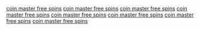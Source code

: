 <a href='https://oercommons.s3.amazonaws.com/media/editor/461317/WLuIPZ.html'>coin master free spins</a>
<a href='https://oercommons.s3.amazonaws.com/media/editor/461317/LKMqKg.html'>coin master free spins</a>
<a href='https://oercommons.s3.amazonaws.com/media/editor/461317/lhEAw9.html'>coin master free spins</a>
<a href='https://oercommons.s3.amazonaws.com/media/editor/461317/Jm1EM8.html'>coin master free spins</a>
<a href='https://oercommons.s3.amazonaws.com/media/editor/461317/WLuIPZ.html?top'>coin master free spins</a>
<a href='https://oercommons.s3.amazonaws.com/media/editor/461317/LKMqKg.html?top'>coin master free spins</a>
<a href='https://oercommons.s3.amazonaws.com/media/editor/461317/lhEAw9.html?top'>coin master free spins</a>
<a href='https://oercommons.s3.amazonaws.com/media/editor/461317/Jm1EM8.html?top'>coin master free spins</a>
